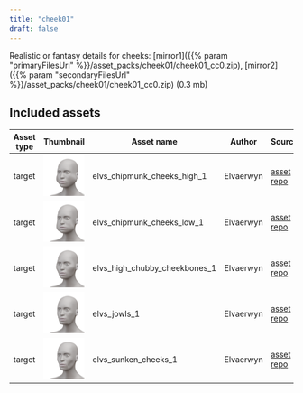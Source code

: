 ```yaml
---
title: "cheek01"
draft: false
---
```


Realistic or fantasy details for cheeks: [mirror1]({{% param "primaryFilesUrl" %}}/asset_packs/cheek01/cheek01_cc0.zip), [mirror2]({{% param "secondaryFilesUrl" %}}/asset_packs/cheek01/cheek01_cc0.zip) (0.3 mb)


## Included assets

| Asset type | Thumbnail | Asset name | Author | Source | License |
| ---------- | --------- | ---------- | ------ | ------ | ------- |
| target | ![elvs_chipmunk_cheeks_high_1.png](elvs_chipmunk_cheeks_high_1.png) | elvs_chipmunk_cheeks_high_1 | Elvaerwyn | [asset repo](http://www.makehumancommunity.org/node/2243) | CC0 |
| target | ![elvs_chipmunk_cheeks_low_1.png](elvs_chipmunk_cheeks_low_1.png) | elvs_chipmunk_cheeks_low_1 | Elvaerwyn | [asset repo](http://www.makehumancommunity.org/node/2244) | CC0 |
| target | ![elvs_high_chubby_cheekbones_1.png](elvs_high_chubby_cheekbones_1.png) | elvs_high_chubby_cheekbones_1 | Elvaerwyn | [asset repo](http://www.makehumancommunity.org/node/2253) | CC0 |
| target | ![elvs_jowls_1.png](elvs_jowls_1.png) | elvs_jowls_1 | Elvaerwyn | [asset repo](http://www.makehumancommunity.org/node/2254) | CC0 |
| target | ![elvs_sunken_cheeks_1.png](elvs_sunken_cheeks_1.png) | elvs_sunken_cheeks_1 | Elvaerwyn | [asset repo](http://www.makehumancommunity.org/node/2259) | CC0 |
